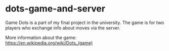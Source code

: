 # dots-game-and-server

Game Dots is a part of my final project in the university. The game is for two players who exchange info about moves via the server.

More information about the game:  https://en.wikipedia.org/wiki/Dots_(game)

